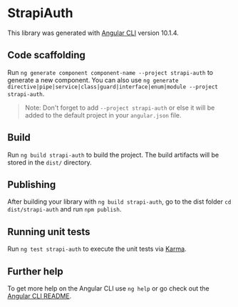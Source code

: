 # StrapiAuth

This library was generated with [Angular CLI](https://github.com/angular/angular-cli) version 10.1.4.

## Code scaffolding

Run `ng generate component component-name --project strapi-auth` to generate a new component. You can also use `ng generate directive|pipe|service|class|guard|interface|enum|module --project strapi-auth`.
> Note: Don't forget to add `--project strapi-auth` or else it will be added to the default project in your `angular.json` file. 

## Build

Run `ng build strapi-auth` to build the project. The build artifacts will be stored in the `dist/` directory.

## Publishing

After building your library with `ng build strapi-auth`, go to the dist folder `cd dist/strapi-auth` and run `npm publish`.

## Running unit tests

Run `ng test strapi-auth` to execute the unit tests via [Karma](https://karma-runner.github.io).

## Further help

To get more help on the Angular CLI use `ng help` or go check out the [Angular CLI README](https://github.com/angular/angular-cli/blob/master/README.md).
